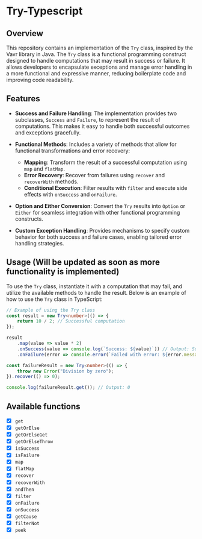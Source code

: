 # Try-Typescript

## Overview

This repository contains an implementation of the `Try` class, inspired by the Vavr library in Java. The `Try` class is a functional programming construct designed to handle computations that may result in success or failure. It allows developers to encapsulate exceptions and manage error handling in a more functional and expressive manner, reducing boilerplate code and improving code readability.

## Features

- **Success and Failure Handling**: The implementation provides two subclasses, `Success` and `Failure`, to represent the result of computations. This makes it easy to handle both successful outcomes and exceptions gracefully.

- **Functional Methods**: Includes a variety of methods that allow for functional transformations and error recovery:
  - **Mapping**: Transform the result of a successful computation using `map` and `flatMap`.
  - **Error Recovery**: Recover from failures using `recover` and `recoverWith` methods.
  - **Conditional Execution**: Filter results with `filter` and execute side effects with `onSuccess` and `onFailure`.

- **Option and Either Conversion**: Convert the `Try` results into `Option` or `Either` for seamless integration with other functional programming constructs.

- **Custom Exception Handling**: Provides mechanisms to specify custom behavior for both success and failure cases, enabling tailored error handling strategies.

## Usage (Will be updated as soon as more functionality is implemented)

To use the `Try` class, instantiate it with a computation that may fail, and utilize the available methods to handle the result. Below is an example of how to use the `Try` class in TypeScript:

```typescript
// Example of using the Try class
const result = new Try<number>(() => {
    return 10 / 2; // Successful computation
});

result
    .map(value => value * 2)
    .onSuccess(value => console.log(`Success: ${value}`)) // Output: Success: 10
    .onFailure(error => console.error(`Failed with error: ${error.message}`));

const failureResult = new Try<number>(() => {
    throw new Error("Division by zero");
}).recover(() => 0);

console.log(failureResult.get()); // Output: 0
```
## Available functions

- [x] `get`
- [x] `getOrElse`
- [x] `getOrElseGet`
- [x] `getOrElseThrow`
- [x] `isSuccess`
- [x] `isFailure`
- [x] `map`
- [x] `flatMap`
- [x] `recover`
- [x] `recoverWith`
- [x] `andThen`
- [x] `filter`
- [x] `onFailure`
- [x] `onSuccess`
- [x] `getCause`
- [x] `filterNot`
- [x] `peek`
